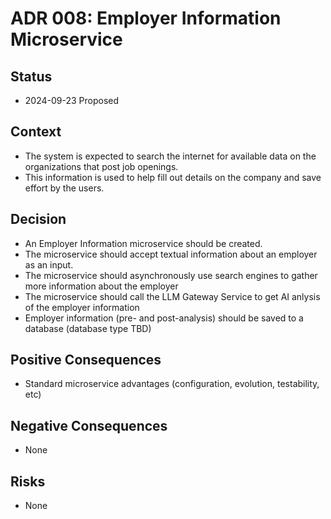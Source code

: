 # ADR 008: Employer Information Microservice

## Status

- 2024-09-23 Proposed

## Context

- The system is expected to search the internet for available data on the organizations that post job openings.
- This information is used to help fill out details on the company and save effort by the users.


## Decision

- An Employer Information microservice should be created.
- The microservice should accept textual information about an employer as an input.
- The microservice should asynchronously use search engines to gather more information about the employer
- The microservice should call the LLM Gateway Service to get AI anlysis of the employer information
- Employer information (pre- and post-analysis) should be saved to a database (database type TBD)

## Positive Consequences

- Standard microservice advantages (configuration, evolution, testability, etc)

## Negative Consequences

- None

## Risks

- None
